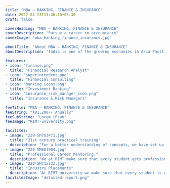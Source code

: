 ```yaml
---
title: "MBA – BANKING, FINANCE & INSURANCE"
date: 2022-04-23T15:46:10+05:30
draft: false

coverHeading: "MBA – BANKING, FINANCE & INSURANCE"
coverDescription: "Pursue a career in accountancy"
coverImage: "mba_banking_finance_insurance.jpg"

aboutTitle: "About MBA – BANKING, FINANCE & INSURANCE"
aboutDescription: "India is one of the growing economies in Asia Pacific that is predicted to dominate the global market in the next decades. Factors such as liberalisation and globalisation represent a powerful and aspiring middle class with in economy. Such rapid economic expansion will have a significant influence on the development of the banking industry. Banking, one of the biggest expanding sectors of the economy, is also challenged by a lack of resources and competent labour. Due to regular attrition, competition, and quicker company expansion, such trained talent is not simply accessible in sufficient numbers to fulfil the expanding requirements of the Banking Industry. In brief, a contemporary banking expert is required for the modern banking sector."

features:
- icon: "finance.png"
  title: "Financial Research Analyst"
- icon: "superintendent.png"
  title: "Financial Consulting"
- icon: "banking_icons.png"
  title: "Investment Banking"
- icon: "insurance_risk_manager_icon.png"
  title: "Insurance & Risk Managers"

feeTitle: "MBA – BANKING, FINANCE & INSURANCE"
feeString: "₹81,200/- Anually"
feeSubString: "Lorem iPsum"
feeImage: "RIMT-university.png"

facilites:
- image: "220-SM763471.jpg"
  title: "21st century practical training"
  description: "For a better understanding of concepts, we have set up advanced 21st-century tools equipped with advanced training methods so that students can learn every concept practically in a better way."
- image: "220-SM881904.jpg"
  title: "Professional Career Mentoring."
  description: "We at RIMT make sure that every student gets professional career mentoring from the industry experts to set career targets & for this we have created a career & placement cell too."
- image: "220-SM715233.jpg"
  title: "Industry Placements"
  description: "At RIMT university we make sure that every student is getting placed, each year more than 500 companies visit the campus of RIMT to hire our brightest of the talents"
facilitesImage: "detailed-report.png"
---
```


